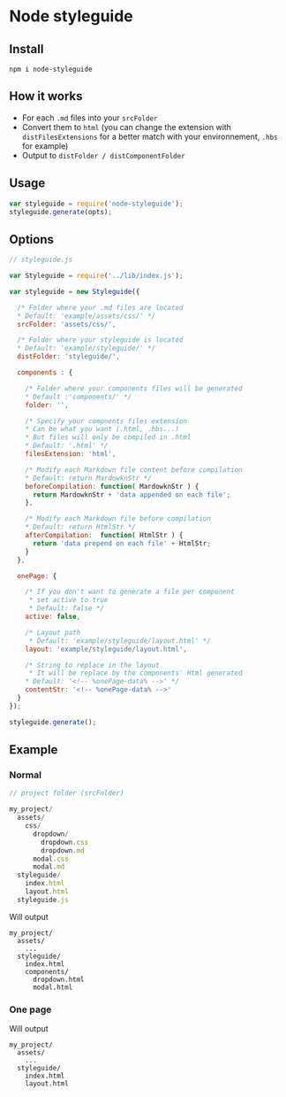 # Node styleguide

## Install
```
npm i node-styleguide
```

## How it works
- For each `.md` files into your `srcFolder`
- Convert them to `html` (you can change the extension with `distFilesExtensions` for a better match with your environnement, `.hbs` for example)
- Output to `distFolder / distComponentFolder`

## Usage
```js
var styleguide = require('node-styleguide');
styleguide.generate(opts);
```

## Options

```js
// styleguide.js

var Styleguide = require('../lib/index.js');

var styleguide = new Styleguide({

  /* Folder where your .md files are located
  * Default: 'example/assets/css/' */
  srcFolder: 'assets/css/',

  /* Folder where your styleguide is located
  * Default: 'example/styleguide/' */
  distFolder: 'styleguide/',

  components : {

    /* Folder where your components files will be generated
    * Default :'components/' */
    folder: '',

    /* Specify your compnents files extension
    * Can be what you want (.html, .hbs...)
    * But files will only be compiled in .html
    * Default: '.html' */
    filesExtension: 'html',

    /* Modify each Markdown file content before compilation
    * Default: return MardowknStr */
    beforeCompilation: function( MardowknStr ) {
      return MardowknStr + 'data appended on each file';
    },

    /* Modify each Markdown file before compilation
    * Default: return HtmlStr */
    afterCompilation:  function( HtmlStr ) {
      return 'data prepend on each file' + HtmlStr;
    }
  },

  onePage: {

    /* If you don't want to generate a file per component
     * set active to true
     * Default: false */
    active: false,

    /* Layout path
     * Default: 'example/styleguide/layout.html' */
    layout: 'example/styleguide/layout.html',

    /* String to replace in the layout
     * It will be replace by the components' Html generated
    * Default: '<!-- %onePage-data% -->' */
    contentStr: '<!-- %onePage-data% -->'
  }
});

styleguide.generate();
```

## Example

### Normal

```js
// project folder (srcFolder)

my_project/
  assets/
    css/
      dropdown/
        dropdown.css
        dropdown.md
      modal.css
      modal.md
  styleguide/
    index.html
    layout.html
  styleguide.js
```


Will output

```
my_project/
  assets/
    ...
  styleguide/
    index.html
    components/
      dropdown.html
      modal.html
```

### One page

Will output

```
my_project/
  assets/
    ...
  styleguide/
    index.html
    layout.html
```

